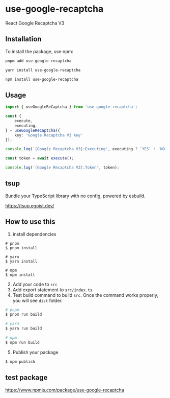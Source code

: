 # use-google-recaptcha
React Google Recaptcha V3

## Installation

To install the package, use npm:

```bash
pnpm add use-google-recaptcha

yarn install use-google-recaptcha

npm install use-google-recaptcha
```

## Usage

```typescript
import { useGoogleReCaptcha } from 'use-google-recaptcha';

const {
    execute,
    executing,
} = useGoogleReCaptcha({ 
    key: 'Google Recaptcha V3 key'
});

console.log('[Google Recaptcha V3]:Executing', executing ? `YES` : 'NO');

const token = await execute();

console.log('[Google Recaptcha V3]:Token', token);
```

## tsup
Bundle your TypeScript library with no config, powered by esbuild.

https://tsup.egoist.dev/

## How to use this
1. install dependencies
```
# pnpm
$ pnpm install

# yarn
$ yarn install

# npm
$ npm install
```
2. Add your code to `src`
3. Add export statement to `src/index.ts`
4. Test build command to build `src`.
Once the command works properly, you will see `dist` folder.

```zsh
# pnpm
$ pnpm run build

# yarn
$ yarn run build

# npm
$ npm run build
```
5. Publish your package

```zsh
$ npm publish
```


## test package
https://www.npmjs.com/package/use-google-recaptcha
